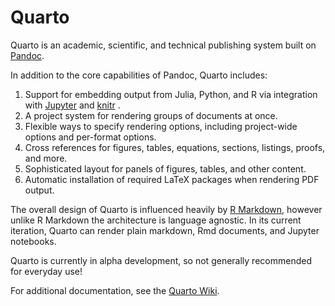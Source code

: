 <!-- -*- mode: gfm -*- -->

# Quarto

Quarto is an academic, scientific, and technical publishing system built on
[Pandoc](https://pandoc.org).

In addition to the core capabilities of Pandoc, Quarto includes:

1. Support for embedding output from Julia, Python, and R via integration with
   [Jupyter](https://jupyter.org/) and [knitr](https://yihui.org/knitr/) .
2. A project system for rendering groups of documents at once.
3. Flexible ways to specify rendering options, including project-wide options
   and per-format options.
4. Cross references for figures, tables, equations, sections, listings, proofs,
   and more.
5. Sophisticated layout for panels of figures, tables, and other content.
6. Automatic installation of required LaTeX packages when rendering PDF output.

The overall design of Quarto is influenced heavily by
[R Markdown](https://rmarkdown.rstudio.com/), however unlike R Markdown the
architecture is language agnostic. In its current iteration, Quarto can render
plain markdown, Rmd documents, and Jupyter notebooks.

Quarto is currently in alpha development, so not generally recommended for
everyday use!

For additional documentation, see the
[Quarto Wiki](https://github.com/quarto-dev/quarto-cli/wiki).
